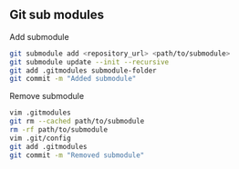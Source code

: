 
## Git sub modules

Add submodule
``` bash
git submodule add <repository_url> <path/to/submodule>
git submodule update --init --recursive
git add .gitmodules submodule-folder
git commit -m "Added submodule"
```

Remove submodule
``` bash
vim .gitmodules
git rm --cached path/to/submodule
rm -rf path/to/submodule
vim .git/config
git add .gitmodules
git commit -m "Removed submodule"
```